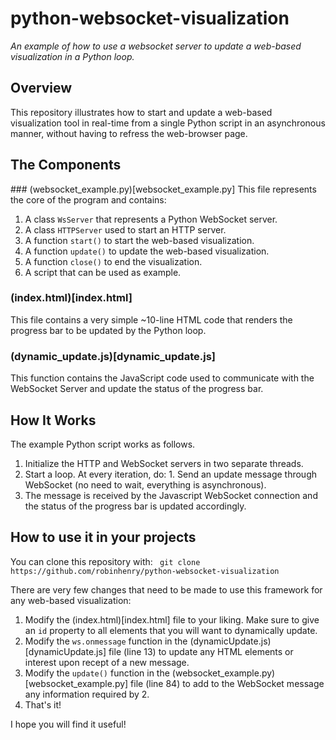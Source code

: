 # python-websocket-visualization

*An example of how to use a websocket server to update a web-based visualization in a Python loop.*

## Overview
This repository illustrates how to start and update a web-based visualization tool in real-time from a single Python script in an asynchronous manner, 
without having to refress the web-browser page. 

## The Components

### (websocket_example.py)[websocket_example.py]
This file represents the core of the program and contains:
  1. A class `WsServer` that represents a Python WebSocket server.
  2. A class `HTTPServer` used to start an HTTP server.
  3. A function `start()` to start the web-based visualization.
  4. A function `update()` to update the web-based visualization.
  5. A function `close()` to end the visualization.
  6. A script that can be used as example.

### (index.html)[index.html]
This file contains a very simple ~10-line HTML code that renders the progress bar to be updated by the Python loop.

### (dynamic_update.js)[dynamic_update.js]
This function contains the JavaScript code used to communicate with the WebSocket Server and update the status of the progress bar.

## How It Works
The example Python script works as follows.
  1. Initialize the HTTP and WebSocket servers in two separate threads.
  2. Start a loop. At every iteration, do:
    1. Send an update message through WebSocket (no need to wait, everything is asynchronous).
  3. The message is received by the Javascript WebSocket connection and the status of the progress bar is updated accordingly.
  
## How to use it in your projects
You can clone this repository with:
``` git clone https://github.com/robinhenry/python-websocket-visualization```

There are very few changes that need to be made to use this framework for any web-based visualization:
  1. Modify the (index.html)[index.html] file to your liking. Make sure to give an `id` property to all elements that you will want to dynamically update.
  2. Modify the `ws.onmessage` function in the (dynamicUpdate.js)[dynamicUpdate.js] file (line 13) to update any HTML elements or interest upon recept of
  a new message.
  3. Modify the `update()` function in the (websocket_example.py)[websocket_example.py] file (line 84) to add to the WebSocket message any information 
  required by 2.
  4. That's it!
  
I hope you will find it useful!
